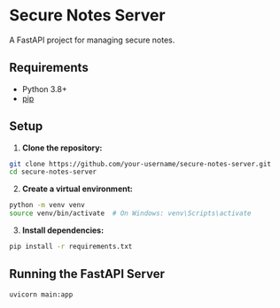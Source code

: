# Secure Notes Server

A FastAPI project for managing secure notes.

## Requirements

- Python 3.8+
- [pip](https://pip.pypa.io/en/stable/)

## Setup

1. **Clone the repository:**
  ```bash
  git clone https://github.com/your-username/secure-notes-server.git
  cd secure-notes-server
  ```

2. **Create a virtual environment:**
  ```bash
  python -m venv venv
  source venv/bin/activate  # On Windows: venv\Scripts\activate
  ```

3. **Install dependencies:**
  ```bash
  pip install -r requirements.txt
  ```

## Running the FastAPI Server

```bash
uvicorn main:app